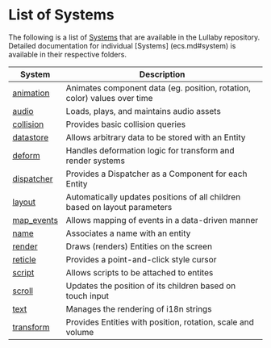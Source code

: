 # List of Systems

The following is a list of [Systems](ecs.md#system) that are available in the
Lullaby repository.  Detailed documentation for individual [Systems]
(ecs.md#system) is available in their respective folders.

System                                              | Description
--------------------------------------------------- | --------------------------
[animation](../src/systems/animation)               | Animates component data (eg. position, rotation, color) values over time
[audio](../src/systems/audio)                       | Loads, plays, and maintains audio assets
[collision](../src/systems/collision)               | Provides basic collision queries
[datastore](../src/systems/datastore)               | Allows arbitrary data to be stored with an Entity
[deform](../src/systems/deform)                     | Handles deformation logic for transform and render systems
[dispatcher](../src/systems/dispatcher)             | Provides a Dispatcher as a Component for each Entity
[layout](../src/systems/layout)                     | Automatically updates positions of all children based on layout parameters
[map_events](../src/systems/map_events)             | Allows mapping of events in a data-driven manner
[name](../src/systems/name)                         | Associates a name with an entity
[render](../src/systems/render)                     | Draws (renders) Entities on the screen
[reticle](../src/systems/reticle)                   | Provides a point-and-click style cursor
[script](../src/systems/script)                     | Allows scripts to be attached to entites
[scroll](../src/systems/scroll)                     | Updates the position of its children based on touch input
[text](../src/systems/text)                         | Manages the rendering of i18n strings
[transform](../src/systems/transform)               | Provides Entities with position, rotation, scale and volume
